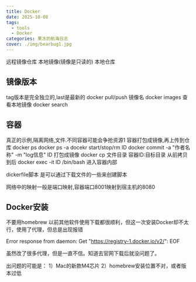 ```yaml
---
title: Docker
date: 2025-10-08
tags:
  - tools
  - Docker
categories: 果冻的航海日志
cover: ./img/bearbug1.jpg
---
```

远程镜像仓库
本地镜像(镜像是只读的)
本地仓库
## 镜像版本
tag版本是完全独立的,last是最新的
docker pull/push 镜像名
docker images 查看本地镜像
docker search

## 容器
真正的示例,隔离网络,文件.不同容器可能会争抢资源1
容器打包成镜像,再上传到仓库
docker ps
docker ps -a
docekr start/stop/rm ID
docker commit -a "作者名称" -m "log信息" ID 打包成镜像
docker cp 文件目录 容器ID:目标目录   从前拷贝到后
docker exec -it ID /bin/bash  进入容器内部

dickerfile脚本 是可以通过下载文件的一些来创建脚本

网络中的映射一般是端口映射,容器端口8001映射到宿主机的8080


## Docker安装

不要用homebrew 以前其他软件使用下载都很顺利，但这一次安装Docker却不太行，使用了代理，但总是出现报错

Error response from daemon: Get "https://registry-1.docker.io/v2/": EOF

虽然改了很多代理，但是一直不信。知道去官网下载后就没问题了。

出问题的可能是：
1）Mac的新款M4芯片
2）homebrew安装位置不对，或者版本过低

